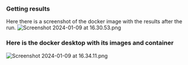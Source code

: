 ### Getting results
 Here there is a screenshot of the docker image with the results after the run.
![Screenshot 2024-01-09 at 16.30.53.png](..%2F..%2FScreenshot%202024-01-09%20at%2016.30.53.png)

### Here is the docker desktop with its images and container

![Screenshot 2024-01-09 at 16.34.11.png](..%2F..%2F..%2F..%2F..%2Fvar%2Ffolders%2F24%2Fpcy2bksx7_50kqyw0z6g64pr0000gn%2FT%2FTemporaryItems%2FNSIRD_screencaptureui_g4bxj6%2FScreenshot%202024-01-09%20at%2016.34.11.png)